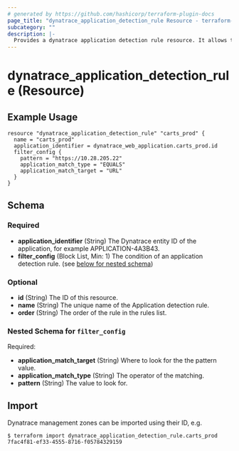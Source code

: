 ```yaml
---
# generated by https://github.com/hashicorp/terraform-plugin-docs
page_title: "dynatrace_application_detection_rule Resource - terraform-provider-dynatrace"
subcategory: ""
description: |-
  Provides a dynatrace application detection rule resource. It allows to create, update, delete application detection rules in a dynatrace environment. [Applications detection rules API]
---
```


# dynatrace_application_detection_rule (Resource)

## Example Usage

```hcl
resource "dynatrace_application_detection_rule" "carts_prod" {
  name = "carts_prod"
  application_identifier = dynatrace_web_application.carts_prod.id
  filter_config {
    pattern = "https://10.28.205.22"
    application_match_type = "EQUALS"
    application_match_target = "URL"
  }  
}
```

<!-- schema generated by tfplugindocs -->
## Schema

### Required

- **application_identifier** (String) The Dynatrace entity ID of the application, for example APPLICATION-4A3B43.
- **filter_config** (Block List, Min: 1) The condition of an application detection rule. (see [below for nested schema](#nestedblock--filter_config))

### Optional

- **id** (String) The ID of this resource.
- **name** (String) The unique name of the Application detection rule.
- **order** (String) The order of the rule in the rules list.

<a id="nestedblock--filter_config"></a>
### Nested Schema for `filter_config`

Required:

- **application_match_target** (String) Where to look for the the pattern value.
- **application_match_type** (String) The operator of the matching.
- **pattern** (String) The value to look for.

## Import

Dynatrace management zones can be imported using their ID, e.g.

```hcl
$ terraform import dynatrace_application_detection_rule.carts_prod 7fac4f81-ef33-4555-8716-f05784329159
```

[Applications detection rules API]: https://www.dynatrace.com/support/help/dynatrace-api/configuration-api/rum/application-detection-configuration/